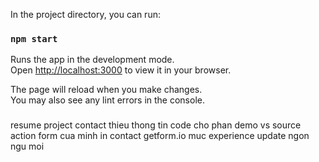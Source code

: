 In the project directory, you can run:

### `npm start`

Runs the app in the development mode.\
Open [http://localhost:3000](http://localhost:3000) to view it in your browser.

The page will reload when you make changes.\
You may also see any lint errors in the console.

###

resume
project
contact thieu thong tin
code cho phan demo vs source
action form cua minh in contact getform.io
muc experience update ngon ngu moi
